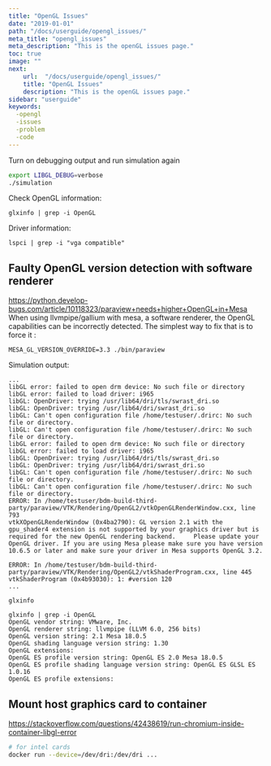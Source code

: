 ```yaml
---
title: "OpenGL Issues"
date: "2019-01-01"
path: "/docs/userguide/opengl_issues/"
meta_title: "opengl_issues"
meta_description: "This is the openGL issues page."
toc: true
image: ""
next:
    url:  "/docs/userguide/opengl_issues/"
    title: "OpenGL Issues"
    description: "This is the openGL issues page."
sidebar: "userguide"
keywords:
  -opengl
  -issues
  -problem
  -code
---
```


Turn on debugging output and run simulation again

```bash
export LIBGL_DEBUG=verbose
./simulation
```

Check OpenGL information:

```
glxinfo | grep -i OpenGL
```

Driver information:

```
lspci | grep -i "vga compatible"
```

## Faulty OpenGL version detection with software renderer

https://python.develop-bugs.com/article/10118323/paraview+needs+higher+OpenGL+in+Mesa
When using llvmpipe/gallium with mesa, a software renderer, the OpenGL capabilities can be incorrectly detected. The simplest way to fix that is to force it :

```
MESA_GL_VERSION_OVERRIDE=3.3 ./bin/paraview
```

Simulation output:

```
...
libGL error: failed to open drm device: No such file or directory
libGL error: failed to load driver: i965
libGL: OpenDriver: trying /usr/lib64/dri/tls/swrast_dri.so
libGL: OpenDriver: trying /usr/lib64/dri/swrast_dri.so
libGL: Can't open configuration file /home/testuser/.drirc: No such file or directory.
libGL: Can't open configuration file /home/testuser/.drirc: No such file or directory.
libGL error: failed to open drm device: No such file or directory
libGL error: failed to load driver: i965
libGL: OpenDriver: trying /usr/lib64/dri/tls/swrast_dri.so
libGL: OpenDriver: trying /usr/lib64/dri/swrast_dri.so
libGL: Can't open configuration file /home/testuser/.drirc: No such file or directory.
libGL: Can't open configuration file /home/testuser/.drirc: No such file or directory.
ERROR: In /home/testuser/bdm-build-third-party/paraview/VTK/Rendering/OpenGL2/vtkOpenGLRenderWindow.cxx, line 793
vtkXOpenGLRenderWindow (0x4ba2790): GL version 2.1 with the gpu_shader4 extension is not supported by your graphics driver but is required for the new OpenGL rendering backend.	 Please update your OpenGL driver. If you are using Mesa please make sure you have version 10.6.5 or later and make sure your driver in Mesa supports OpenGL 3.2.

ERROR: In /home/testuser/bdm-build-third-party/paraview/VTK/Rendering/OpenGL2/vtkShaderProgram.cxx, line 445
vtkShaderProgram (0x4b93030): 1: #version 120
...

```

`glxinfo`
```
glxinfo | grep -i OpenGL
OpenGL vendor string: VMware, Inc.
OpenGL renderer string: llvmpipe (LLVM 6.0, 256 bits)
OpenGL version string: 2.1 Mesa 18.0.5
OpenGL shading language version string: 1.30
OpenGL extensions:
OpenGL ES profile version string: OpenGL ES 2.0 Mesa 18.0.5
OpenGL ES profile shading language version string: OpenGL ES GLSL ES 1.0.16
OpenGL ES profile extensions:
```


## Mount host graphics card to container

https://stackoverflow.com/questions/42438619/run-chromium-inside-container-libgl-error

```bash
# for intel cards
docker run --device=/dev/dri:/dev/dri ...
```
